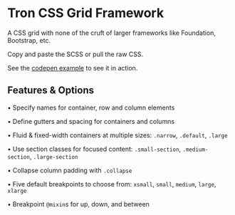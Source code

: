 # Tron CSS Grid Framework
A CSS grid with none of the cruft of larger frameworks like Foundation, Bootstrap, etc.

Copy and paste the SCSS or pull the raw CSS.

See the [codepen example](https://codepen.io/geotrev/pen/PWEYaB) to see it in action.

## Features & Options

• Specify names for container, row and column elements

• Define gutters and spacing for containers and columns

• Fluid & fixed-width containers at multiple sizes: `.narrow`, `.default`, `.large`

• Use section classes for focused content: `.small-section`, `.medium-section`, `.large-section`

• Collapse column padding with `.collapse`

• Five default breakpoints to choose from: `xsmall`, `small`, `medium`, `large`, `xlarge`

• Breakpoint `@mixin`s for up, down, and between
